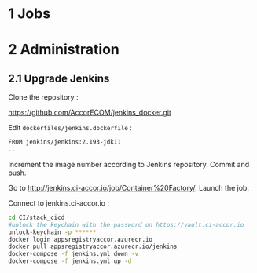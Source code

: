 # 1 Jobs

# 2 Administration

## 2.1 Upgrade Jenkins

Clone the repository :

https://github.com/AccorECOM/jenkins_docker.git

Edit `dockerfiles/jenkins.dockerfile` :

```bash
FROM jenkins/jenkins:2.193-jdk11
...
```

Increment the image number according to Jenkins repository. Commit and push.

Go to http://jenkins.ci-accor.io/job/Container%20Factory/. Launch the job.

Connect to jenkins.ci-accor.io :

```bash
cd CI/stack_cicd
#unlock the keychain with the password on https://vault.ci-accor.io
unlock-keychain -p ******
docker login appsregistryaccor.azurecr.io
docker pull appsregistryaccor.azurecr.io/jenkins
docker-compose -f jenkins.yml down -v
docker-compose -f jenkins.yml up -d
```
